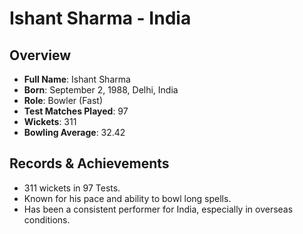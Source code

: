 # Ishant Sharma - India

## Overview
- **Full Name**: Ishant Sharma
- **Born**: September 2, 1988, Delhi, India
- **Role**: Bowler (Fast)
- **Test Matches Played**: 97
- **Wickets**: 311
- **Bowling Average**: 32.42

## Records & Achievements
- 311 wickets in 97 Tests.
- Known for his pace and ability to bowl long spells.
- Has been a consistent performer for India, especially in overseas conditions.
